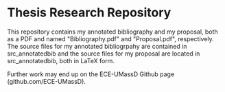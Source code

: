 # Thesis Research Repository
This repository contains my annotated bibliography and my proposal, both as a PDF and named "Bibliography.pdf" and "Proposal.pdf", respectively. The source files for my annotated bibliogrpahy are contained in src_annotatedbib and the source files for my proposal are located in src_annotatedbib, both in LaTeX form.

Further work may end up on the ECE-UMassD Github page (github.com/ECE-UMassD).
